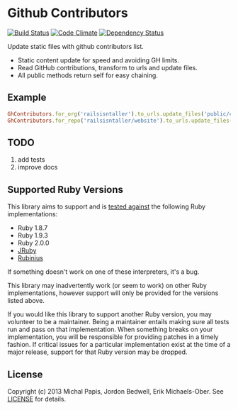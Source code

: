 # Github Contributors

[![Build Status](https://travis-ci.org/mpapis/gh_contributors.png?branch=master)][travis]
[![Code Climate](https://codeclimate.com/github/mpapis/gh_contributors.png)][codeclimate]
[![Dependency Status](https://gemnasium.com/mpapis/gh_contributors.png)][gemnasium]

[travis]: https://travis-ci.org/mpapis/gh_contributors
[codeclimate]: https://codeclimate.com/github/mpapis/gh_contributors
[gemnasium]: https://gemnasium.com/mpapis/gh_contributors

Update static files with github contributors list.

* Static content update for speed and avoiding GH limits.
* Read GitHub contributions, transform to urls and update files.
* All public methods return self for easy chaining.

## Example

```ruby
GhContributors.for_org('railsisntaller').to_urls.update_files('public/contributors.html')
GhContributors.for_repo('railsisntaller/website').to_urls.update_files('public/index.html')
```

## TODO

1. add tests
2. improve docs

## Supported Ruby Versions
This library aims to support and is [tested against][travis] the following Ruby
implementations:

* Ruby 1.8.7
* Ruby 1.9.3
* Ruby 2.0.0
* [JRuby](http://jruby.org/)
* [Rubinius](http://rubini.us/)

If something doesn't work on one of these interpreters, it's a bug.

This library may inadvertently work (or seem to work) on other Ruby
implementations, however support will only be provided for the versions listed
above.

If you would like this library to support another Ruby version, you may
volunteer to be a maintainer. Being a maintainer entails making sure all tests
run and pass on that implementation. When something breaks on your
implementation, you will be responsible for providing patches in a timely
fashion. If critical issues for a particular implementation exist at the time
of a major release, support for that Ruby version may be dropped.

## License
Copyright (c) 2013 Michal Papis, Jordon Bedwell, Erik Michaels-Ober. See
[LICENSE][] for details.

[license]: LICENSE.md
